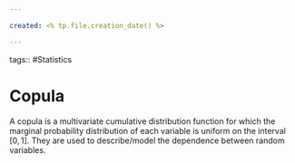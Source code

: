 ```yaml
---

created: <% tp.file.creation_date() %>

---
```

tags:: #Statistics 

# Copula

A copula is a multivariate cumulative distribution function for which the marginal probability distribution of each variable is uniform on the interval $[0, 1]$. They are used to describe/model the dependence between random variables.  